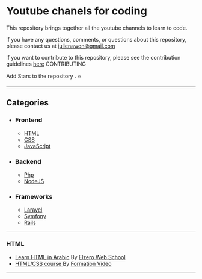 # Youtube chanels for coding

This repository brings together all the youtube channels to learn to code.

if you have any questions, comments, or questions about this repository, please contact us at <julienawon@gmail.com>

if you want to contribute to this repository, please see the contribution guidelines [here](/CONTRIBUTING.md) CONTRIBUTING

Add Stars to the repository . ⭐

---

## Categories
- ### Frontend
    - [HTML](#html)
    - [CSS](#css)
    - [JavaScript](#javascript)
- ### Backend
    - [Php](#php)
    - [NodeJS](#nodejs)
- ### Frameworks
    - [Laravel](#laravel)
    - [Symfony](#symfony)
    - [Rails](#rails)
---
 ### HTML
 - [Learn HTML in Arabic](https://www.youtube.com/watch?v=6QAELgirvjs&list=PLDoPjvoNmBAw_t_XWUFbBX-c9MafPk9ji)
 By [Elzero Web School](https://www.youtube.com/c/ElzeroInfo)
 - [HTML/CSS course ](https://www.youtube.com/watch?v=u5W2NWItytc&list=PLrSOXFDHBtfE5tpw0bjMevWxMWXotiSdO)
  By [Formation Video](https://www.youtube.com/c/Formationvid%C3%A9o8)
---
